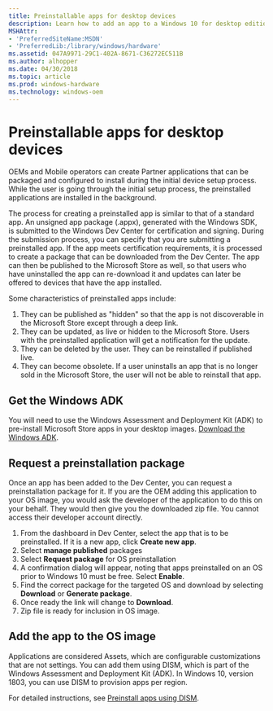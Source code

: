 ```yaml
---
title: Preinstallable apps for desktop devices
description: Learn how to add an app to a Windows 10 for desktop editions (Home, Pro, Enterprise, and Education) image that will be available to customers at first boot.
MSHAttr:
- 'PreferredSiteName:MSDN'
- 'PreferredLib:/library/windows/hardware'
ms.assetid: 047A9971-29C1-402A-8671-C36272EC511B
ms.author: alhopper
ms.date: 04/30/2018
ms.topic: article
ms.prod: windows-hardware
ms.technology: windows-oem
---
```

# Preinstallable apps for desktop devices

OEMs and Mobile operators can create Partner applications that can be packaged and configured to install during the initial device setup process. While the user is going through the initial setup process, the preinstalled applications are installed in the background.

The process for creating a preinstalled app is similar to that of a standard app. An unsigned app package (.appx), generated with the Windows SDK, is submitted to the Windows Dev Center for certification and signing. During the submission process, you can specify that you are submitting a preinstalled app. If the app meets certification requirements, it is processed to create a package that can be downloaded from the Dev Center. The app can then be published to the Microsoft Store as well, so that users who have uninstalled the app can re-download it and updates can later be offered to devices that have the app installed.

Some characteristics of preinstalled apps include:

1. They can be published as "hidden" so that the app is not discoverable in the Microsoft Store except through a deep link.
1. They can be updated, as live or hidden to the Microsoft Store. Users with the preinstalled application will get a notification for the update.
1. They can be deleted by the user. They can be reinstalled if published live.
1. They can become obsolete. If a user uninstalls an app that is no longer sold in the Microsoft Store, the user will not be able to reinstall that app.

## Get the Windows ADK

You will need to use the Windows Assessment and Deployment Kit (ADK) to pre-install Microsoft Store apps in your desktop images. [Download the Windows ADK](http://go.microsoft.com/fwlink/p/?LinkId=526740).

## Request a preinstallation package

Once an app has been added to the Dev Center, you can request a preinstallation package for it. If you are the OEM adding this application to your OS image, you would ask the developer of the application to do this on your behalf. They would then give you the downloaded zip file. You cannot access their developer account directly.

1. From the dashboard in Dev Center, select the app that is to be preinstalled. If it is a new app, click **Create new app**.
1. Select **manage published** packages
1. Select **Request package** for OS preinstallation
1. A confirmation dialog will appear, noting that apps preinstalled on an OS prior to Windows 10 must be free. Select **Enable**.
1. Find the correct package for the targeted OS and download by selecting **Download** or **Generate package**.
1. Once ready the link will change to **Download**.
1. Zip file is ready for inclusion in OS image.

## Add the app to the OS image

Applications are considered Assets, which are configurable customizations that are not settings. You can add them using DISM, which is part of the Windows Assessment and Deployment Kit (ADK). In Windows 10, version 1803, you can use DISM to provision apps per region.

For detailed instructions, see [Preinstall apps using DISM](https://docs.microsoft.com/en-us/windows-hardware/manufacture/desktop/preinstall-apps-using-dism).
